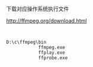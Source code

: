 下载对应操作系统执行文件

http://ffmpeg.org/download.html

```text


D:\c\ffmpeg\bin
            ffmpeg.exe
            ffplay.exe
            ffprobe.exe


```

